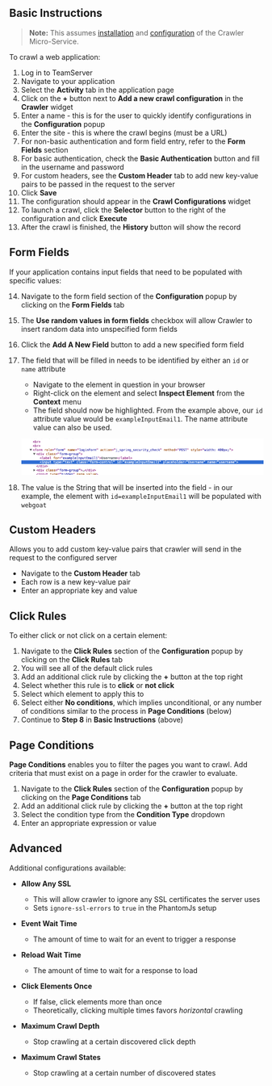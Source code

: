 <!--
title: "How To Crawl A Web Application"
description: "Instructions on crawling a web application"
tags: "user TeamServer application crawler crawling"
-->

## Basic Instructions

>**Note:** This assumes [installation](tools_crawler.html#crawler-install) and [configuration](tools_crawler.html#config) of the Crawler Micro-Service.

To crawl a web application:

1. Log in to TeamServer
2. Navigate to your application
3. Select the **Activity** tab in the application page
4. Click on the **+** button next to **Add a new crawl configuration** in the **Crawler** widget
5. Enter a name - this is for the user to quickly identify configurations in the **Configuration** popup
6. Enter the site - this is where the crawl begins (must be a URL)
7. For non-basic authentication and form field entry, refer to the **Form Fields** section
8. For basic authentication, check the **Basic Authentication** button and fill in the username and password
9. For custom headers, see the **Custom Header** tab to add new key-value pairs to be passed in the request to the server
10. Click **Save**
11. The configuration should appear in the **Crawl Configurations** widget
12. To launch a crawl, click the **Selector** button to the right of the configuration and click **Execute**
13. After the crawl is finished, the **History** button will show the record

## Form Fields

If your application contains input fields that need to be populated with specific values:

14. Navigate to the form field section of the **Configuration** popup by clicking on the **Form Fields** tab
15. The **Use random values in form fields** checkbox will allow Crawler to insert random data into unspecified form fields
16. Click the **Add A New Field** button to add a new specified form field
17. The field that will be filled in needs to be identified by either an ```id``` or ```name``` attribute
    - Navigate to the element in question in your browser
    - Right-click on the element and select **Inspect Element** from the **Context** menu
    - The field should now be highlighted. From the example above, our ```id``` attribute value would be ```exampleInputEmail1```. The name attribute value can also be used.

    <a href="assets/images/KB3-g02.png" rel="lightbox" title="ID Attribute Value"><img class="thumbnail" src="assets/images/KB3-g02.png"/></a>

18. The value is the String that will be inserted into the field - in our example, the element with ```id=exampleInputEmail1``` will be populated with ```webgoat```

## Custom Headers

Allows you to add custom key-value pairs that crawler will send in the request to the configured server

* Navigate to the **Custom Header** tab
* Each row is a new key-value pair
* Enter an appropriate key and value

## Click Rules

To either click or not click on a certain element:

1. Navigate to the **Click Rules** section of the **Configuration** popup by clicking on the **Click Rules** tab
2. You will see all of the default click rules
3. Add an additional click rule by clicking the **+** button at the top right
4. Select whether this rule is to **click** or **not click**
5. Select which element to apply this to
6. Select either **No conditions**, which implies unconditional, or any number of conditions similar to the process in **Page Conditions** (below)
7. Continue to **Step 8** in **Basic Instructions** (above)

## Page Conditions

**Page Conditions** enables you to filter the pages you want to crawl. Add criteria that must exist on a page in order for the crawler to evaluate.

1. Navigate to the **Click Rules** section of the **Configuration** popup by clicking on the **Page Conditions** tab
2. Add an additional click rule by clicking the **+** button at the top right
3. Select the condition type from the **Condition Type** dropdown
4. Enter an appropriate expression or value

## Advanced

Additional configurations available:

* **Allow Any SSL**
    - This will allow crawler to ignore any SSL certificates the server uses
    - Sets ```ignore-ssl-errors``` to ```true``` in the PhantomJs setup

* **Event Wait Time**
    - The amount of time to wait for an event to trigger a response

* **Reload Wait Time**
    - The amount of time to wait for a response to load

* **Click Elements Once**
    - If false, click elements more than once
    - Theoretically, clicking multiple times favors *horizontal* crawling

* **Maximum Crawl Depth**
    - Stop crawling at a certain discovered click depth

* **Maximum Crawl States**
    - Stop crawling at a certain number of discovered states
